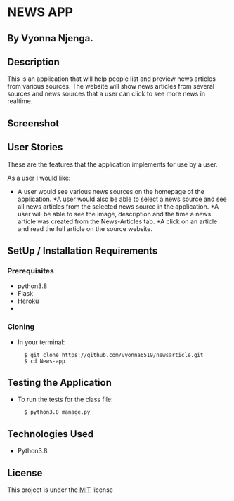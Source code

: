# NEWS APP

## By Vyonna Njenga.

## Description
This is an application that will help people list and preview news articles from various sources. 
The website will show news articles from several sources and news sources that a user can click to see more news in realtime. 
## Screenshot

## User Stories
These are the features that the application implements for use by a user.

As a user I would like:
* A user would see various news sources on the homepage of the application.
*A user would also be able to select a news source and see all news articles from the selected news source in the application.
*A user will be able to see the image, description and the time a news article was created from the News-Articles tab.
*A click on an article and read the full article on the source website.


## SetUp / Installation Requirements
### Prerequisites
* python3.8
* Flask
* Heroku
* 

### Cloning
* In your terminal:
        
        $ git clone https://github.com/vyonna6519/newsarticle.git
        $ cd News-app
        
## Testing the Application
* To run the tests for the class file:

        $ python3.8 manage.py
        
## Technologies Used
* Python3.8

## License
This project is under the  [MIT](LICENSE.md) license

